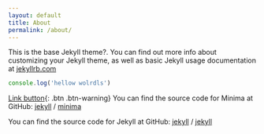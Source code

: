 ```yaml
---
layout: default
title: About
permalink: /about/
---
```


This is the base Jekyll theme?. You can find out more info about customizing your Jekyll theme, as well as basic Jekyll usage documentation at [jekyllrb.com](https://jekyllrb.com/)

```javascript
console.log('hellow wolrdls')
```
[Link button](http://example.com/){: .btn .btn-warning}
You can find the source code for Minima at GitHub:
[jekyll][jekyll-organization] /
[minima](https://github.com/jekyll/minima)

You can find the source code for Jekyll at GitHub:
[jekyll][jekyll-organization] /
[jekyll](https://github.com/jekyll/jekyll)


[jekyll-organization]: https://github.com/jekyll